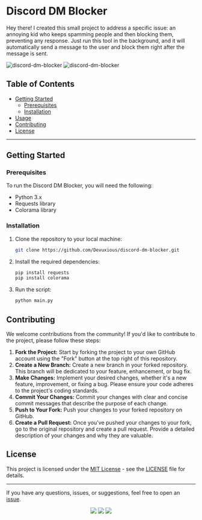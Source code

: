 # Discord DM Blocker

Hey there! I created this small project to address a specific issue: an annoying kid who keeps spamming people and then blocking them, preventing any response. 
Just run this tool in the background, and it will automatically send a message to the user and block them right after the message is sent.

![discord-dm-blocker](https://img.shields.io/badge/version-1.0.0-FF7F7F)
![discord-dm-blocker](https://img.shields.io/badge/author-%E2%9C%9F-FF7F7F)


## Table of Contents

- [Getting Started](#getting-started)
  - [Prerequisites](#prerequisites)
  - [Installation](#installation)
- [Usage](#usage)
- [Contributing](#contributing)
- [License](#license)

---

## Getting Started

### Prerequisites

To run the Discord DM Blocker, you will need the following:

- Python 3.x
- Requests library
- Colorama library

### Installation

1. Clone the repository to your local machine:

   ```bash
   git clone https://github.com/Devuxious/discord-dm-blocker.git
   ```
  
2. Install the required dependencies:
   
   ```bash
   pip install requests
   pip install colorama
   ```
   
3. Run the script:
   ```bash
   python main.py
   ```


## Contributing

We welcome contributions from the community! If you'd like to contribute to the project, please follow these steps:

1. **Fork the Project:** Start by forking the project to your own GitHub account using the "Fork" button at the top right of this repository.
2. **Create a New Branch:** Create a new branch in your forked repository. This branch will be dedicated to your feature, enhancement, or bug fix.
3. **Make Changes:** Implement your desired changes, whether it's a new feature, improvement, or fixing a bug. Please ensure your code adheres to the project's coding standards.
4. **Commit Your Changes:** Commit your changes with clear and concise commit messages that describe the purpose of each change.
5. **Push to Your Fork:** Push your changes to your forked repository on GitHub.
6. **Create a Pull Request:** Once you've pushed your changes to your fork, go to the original repository and create a pull request. Provide a detailed description of your changes and why they are valuable.

## License

This project is licensed under the [MIT License](LICENSE) - see the [LICENSE](LICENSE) file for details.

---

If you have any questions, issues, or suggestions, feel free to open an [issue](https://github.com/Devuxious/discord-dm-blocker/issues).


<p align="center">
  <img src="https://img.shields.io/github/license/Devuxious/discord-dm-blocker.svg?style=for-the-badge&labelColor=black&color=FF7F7F&logo=IOTA"/>
  <img src="https://img.shields.io/github/stars/Devuxious/discord-dm-blocker.svg?style=for-the-badge&labelColor=black&color=FF7F7F&logo=IOTA"/>
  <img src="https://img.shields.io/github/languages/top/Devuxious/discord-dm-blocker.svg?style=for-the-badge&labelColor=black&color=FF7F7F&logo=python"/>
</p>
